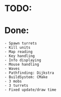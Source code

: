 # TODO:



# Done:

    - Spawn turrets
    - Kill units
    - Map reading
    - Key handling
    - Info displaying
    - Mouse handling
    - Waves
    - Pathfinding: Dijkstra
    - BuildSystem: CMake
    - 3 mobs
    - 3 turrets
    - Fixed update/draw time
